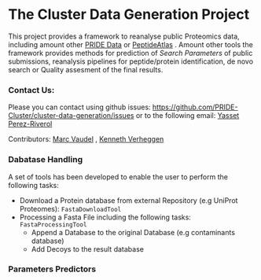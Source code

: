 # The Cluster Data Generation Project

This project provides a framework to reanalyse public Proteomics data,
including amount other [PRIDE Data](www.ebi.ac.uk/pride) or [PeptideAtlas](www.peptideatlas.org) . Amount other tools
the framework provides methods for prediction of _Search Parameters_ of public submissions, reanalysis pipelines for
peptide/protein identification, de novo search or Quality assesment of the final results.

### Contact Us:

Please you can contact using github issues: https://github.com/PRIDE-Cluster/cluster-data-generation/issues or to the following email: [Yasset Perez-Riverol](yperez@ebi.ac.uk)

Contributors: [Marc Vaudel](https://github.com/mvaudel) , [Kenneth Verheggen](https://github.com/kverhegg)

### Dabatase Handling

A set of tools has been developed to enable the user to perform the following tasks:

- Download a Protein database from external Repository (e.g UniProt Proteomes): ```FastaDownloadTool```
- Processing a Fasta File including the following tasks: ```FastaProcessingTool```
   - Append a Database to the original Database (e.g contaminants database)
   - Add Decoys to the result database

### Parameters Predictors







